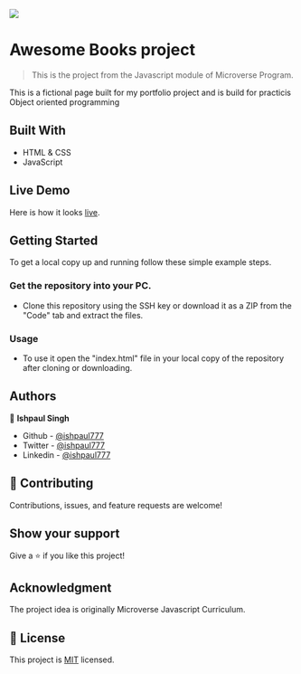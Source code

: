 ![](https://img.shields.io/badge/Microverse-blueviolet)

# Awesome Books project

> This is the  project from the Javascript module of Microverse Program.

This is a fictional page built for my portfolio project
and is build for practicis Object oriented programming

## Built With

- HTML & CSS
- JavaScript

## Live Demo
Here is how it looks [live](https://ishpaul777.github.io/Awesome-Books/).


## Getting Started

To get a local copy up and running follow these simple example steps.

### Get the repository into your PC.

- Clone this repository using the SSH key or download it as a ZIP from the "Code" tab and extract the files.

### Usage

- To use it open the "index.html" file in your local copy of the repository after cloning or downloading.

## Authors

👤 **Ishpaul Singh**

- Github - [@ishpaul777](https://github.com/ishpaul777)
- Twitter - [@ishpaul777](https://twitter.com/ishpaul777)
- Linkedin - [@ishpaul777](https://www.linkedin.com/in/ishpaul-singh-264590226/)

## 🤝 Contributing

Contributions, issues, and feature requests are welcome!

## Show your support

Give a ⭐️ if you like this project!

## Acknowledgment
The project idea is originally Microverse Javascript Curriculum.

## 📝 License

This project is [MIT](./MIT.md) licensed.
